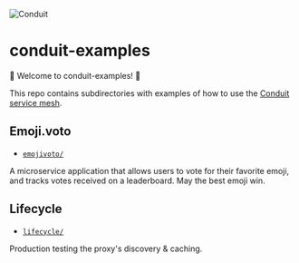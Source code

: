 ![Conduit][conduit-logo]

# conduit-examples

🎈 Welcome to conduit-examples! 👋

This repo contains subdirectories with examples of how to use the
[Conduit service mesh](https://conduit.io).

## Emoji.voto

* [`emojivoto/`](emojivoto/)

A microservice application that allows users to vote for their favorite emoji,
and tracks votes received on a leaderboard. May the best emoji win.

## Lifecycle

* [`lifecycle/`](lifecycle/)

Production testing the proxy's discovery & caching.

[conduit-logo]: https://user-images.githubusercontent.com/9226/33585569-c620a100-d919-11e7-83b6-a78f6e2683ec.png
